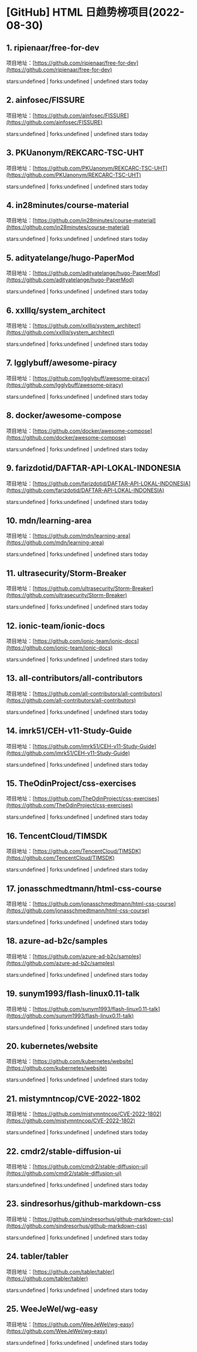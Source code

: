 # [GitHub] HTML 日趋势榜项目(2022-08-30)

## 1. ripienaar/free-for-dev 

项目地址：[https://github.com/ripienaar/free-for-dev](https://github.com/ripienaar/free-for-dev)

stars:undefined | forks:undefined | undefined stars today 



## 2. ainfosec/FISSURE 

项目地址：[https://github.com/ainfosec/FISSURE](https://github.com/ainfosec/FISSURE)

stars:undefined | forks:undefined | undefined stars today 



## 3. PKUanonym/REKCARC-TSC-UHT 

项目地址：[https://github.com/PKUanonym/REKCARC-TSC-UHT](https://github.com/PKUanonym/REKCARC-TSC-UHT)

stars:undefined | forks:undefined | undefined stars today 



## 4. in28minutes/course-material 

项目地址：[https://github.com/in28minutes/course-material](https://github.com/in28minutes/course-material)

stars:undefined | forks:undefined | undefined stars today 



## 5. adityatelange/hugo-PaperMod 

项目地址：[https://github.com/adityatelange/hugo-PaperMod](https://github.com/adityatelange/hugo-PaperMod)

stars:undefined | forks:undefined | undefined stars today 



## 6. xxlllq/system_architect 

项目地址：[https://github.com/xxlllq/system_architect](https://github.com/xxlllq/system_architect)

stars:undefined | forks:undefined | undefined stars today 



## 7. Igglybuff/awesome-piracy 

项目地址：[https://github.com/Igglybuff/awesome-piracy](https://github.com/Igglybuff/awesome-piracy)

stars:undefined | forks:undefined | undefined stars today 



## 8. docker/awesome-compose 

项目地址：[https://github.com/docker/awesome-compose](https://github.com/docker/awesome-compose)

stars:undefined | forks:undefined | undefined stars today 



## 9. farizdotid/DAFTAR-API-LOKAL-INDONESIA 

项目地址：[https://github.com/farizdotid/DAFTAR-API-LOKAL-INDONESIA](https://github.com/farizdotid/DAFTAR-API-LOKAL-INDONESIA)

stars:undefined | forks:undefined | undefined stars today 



## 10. mdn/learning-area 

项目地址：[https://github.com/mdn/learning-area](https://github.com/mdn/learning-area)

stars:undefined | forks:undefined | undefined stars today 



## 11. ultrasecurity/Storm-Breaker 

项目地址：[https://github.com/ultrasecurity/Storm-Breaker](https://github.com/ultrasecurity/Storm-Breaker)

stars:undefined | forks:undefined | undefined stars today 



## 12. ionic-team/ionic-docs 

项目地址：[https://github.com/ionic-team/ionic-docs](https://github.com/ionic-team/ionic-docs)

stars:undefined | forks:undefined | undefined stars today 



## 13. all-contributors/all-contributors 

项目地址：[https://github.com/all-contributors/all-contributors](https://github.com/all-contributors/all-contributors)

stars:undefined | forks:undefined | undefined stars today 



## 14. imrk51/CEH-v11-Study-Guide 

项目地址：[https://github.com/imrk51/CEH-v11-Study-Guide](https://github.com/imrk51/CEH-v11-Study-Guide)

stars:undefined | forks:undefined | undefined stars today 



## 15. TheOdinProject/css-exercises 

项目地址：[https://github.com/TheOdinProject/css-exercises](https://github.com/TheOdinProject/css-exercises)

stars:undefined | forks:undefined | undefined stars today 



## 16. TencentCloud/TIMSDK 

项目地址：[https://github.com/TencentCloud/TIMSDK](https://github.com/TencentCloud/TIMSDK)

stars:undefined | forks:undefined | undefined stars today 



## 17. jonasschmedtmann/html-css-course 

项目地址：[https://github.com/jonasschmedtmann/html-css-course](https://github.com/jonasschmedtmann/html-css-course)

stars:undefined | forks:undefined | undefined stars today 



## 18. azure-ad-b2c/samples 

项目地址：[https://github.com/azure-ad-b2c/samples](https://github.com/azure-ad-b2c/samples)

stars:undefined | forks:undefined | undefined stars today 



## 19. sunym1993/flash-linux0.11-talk 

项目地址：[https://github.com/sunym1993/flash-linux0.11-talk](https://github.com/sunym1993/flash-linux0.11-talk)

stars:undefined | forks:undefined | undefined stars today 



## 20. kubernetes/website 

项目地址：[https://github.com/kubernetes/website](https://github.com/kubernetes/website)

stars:undefined | forks:undefined | undefined stars today 



## 21. mistymntncop/CVE-2022-1802 

项目地址：[https://github.com/mistymntncop/CVE-2022-1802](https://github.com/mistymntncop/CVE-2022-1802)

stars:undefined | forks:undefined | undefined stars today 



## 22. cmdr2/stable-diffusion-ui 

项目地址：[https://github.com/cmdr2/stable-diffusion-ui](https://github.com/cmdr2/stable-diffusion-ui)

stars:undefined | forks:undefined | undefined stars today 



## 23. sindresorhus/github-markdown-css 

项目地址：[https://github.com/sindresorhus/github-markdown-css](https://github.com/sindresorhus/github-markdown-css)

stars:undefined | forks:undefined | undefined stars today 



## 24. tabler/tabler 

项目地址：[https://github.com/tabler/tabler](https://github.com/tabler/tabler)

stars:undefined | forks:undefined | undefined stars today 



## 25. WeeJeWel/wg-easy 

项目地址：[https://github.com/WeeJeWel/wg-easy](https://github.com/WeeJeWel/wg-easy)

stars:undefined | forks:undefined | undefined stars today 




